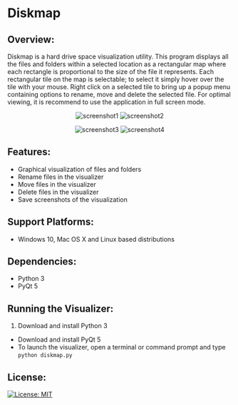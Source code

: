 # Diskmap

## Overview:

Diskmap is a hard drive space visualization utility. This program displays all the files and folders within a selected location as a rectangular map where each rectangle is proportional to the size of the file it represents. Each rectangular tile on the map is selectable; to select it simply hover over the tile with your mouse. Right click on a selected tile to bring up a popup menu containing options to rename, move and delete the selected file. For optimal viewing, it is recommend to use the application in full screen mode.

<p align="center">
	<img src="https://user-images.githubusercontent.com/12175684/40276085-c587a454-5bce-11e8-9084-36a94a6b9b57.png" alt="screenshot1"/>
	<img src="https://user-images.githubusercontent.com/12175684/40276086-c5a0e6bc-5bce-11e8-8a87-c8877e90dd30.png" alt="screenshot2"/>
</p>
<p align="center">
	<img src="https://user-images.githubusercontent.com/12175684/40276087-c5b1a984-5bce-11e8-884d-df0cd629fa21.png" alt="screenshot3"/>
	<img src="https://user-images.githubusercontent.com/12175684/40276088-c5c0158c-5bce-11e8-9dc2-9029a5ff7fbe.png" alt="screenshot4"/>
</p>

## Features:

- Graphical visualization of files and folders
- Rename files in the visualizer
- Move files in the visualizer
- Delete files in the visualizer
- Save screenshots of the visualization

## Support Platforms:

- Windows 10, Mac OS X and Linux based distributions

## Dependencies:

- Python 3
- PyQt 5

## Running the Visualizer:

1. Download and install Python 3

- Download and install PyQt 5
- To launch the visualizer, open a terminal or command prompt and type `python diskmap.py`

## License:

[![License: MIT](https://img.shields.io/badge/License-MIT-yellow.svg)](/LICENSE.md)
